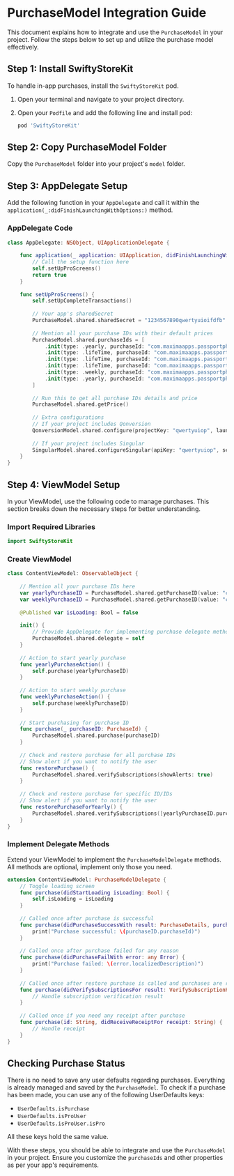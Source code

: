 # PurchaseModel Integration Guide

This document explains how to integrate and use the `PurchaseModel` in your project. Follow the steps below to set up and utilize the purchase model effectively.

## Step 1: Install SwiftyStoreKit
To handle in-app purchases, install the `SwiftyStoreKit` pod.

1. Open your terminal and navigate to your project directory.
2. Open your `Podfile` and add the following line and install pod:

    ```ruby
    pod 'SwiftyStoreKit'
    ```

## Step 2: Copy PurchaseModel Folder
Copy the `PurchaseModel` folder into your project's `model` folder.

## Step 3: AppDelegate Setup
Add the following function in your `AppDelegate` and call it within the `application(_:didFinishLaunchingWithOptions:)` method.

### AppDelegate Code
```swift
class AppDelegate: NSObject, UIApplicationDelegate {
    
    func application(_ application: UIApplication, didFinishLaunchingWithOptions launchOptions: [UIApplication.LaunchOptionsKey : Any]? = nil) -> Bool {
        // Call the setup function here
        self.setUpProScreens()
        return true
    }
    
    func setUpProScreens() {
        self.setUpCompleteTransactions()
        
        // Your app's sharedSecret
        PurchaseModel.shared.sharedSecret = "1234567890qwertyuioifdfb"
        
        // Mention all your purchase IDs with their default prices
        PurchaseModel.shared.purchaseIds = [
            .init(type: .yearly, purchaseId: "com.maximaapps.passportphoto.yearly", priceDefaultValue: "$9.99", priceDefaultValueDouble: 9.99),
            .init(type: .lifeTime, purchaseId: "com.maximaapps.passportphoto.lifetime", priceDefaultValue: "$19.99", priceDefaultValueDouble: 19.99, needSplitPrice: true, splitPriceStringSuffix: "Month"),
            .init(type: .lifeTime, purchaseId: "com.maximaapps.passportphoto.lifetimew",priceDefaultValue: "$14.99",priceDefaultValueDouble: 14.99, needSplitPrice: true,splitPriceStringSuffix: "Month",isIncludeVerifySubscription: false), //if provide isIncludeVerifySubscription false it will not include this id during restore purchase
            .init(type: .lifeTime, purchaseId: "com.maximaapps.passportphoto.lifetime2", priceDefaultValue: "$29.99", priceDefaultValueDouble: 29.99),
            .init(type: .weekly, purchaseId: "com.maximaapps.passportphoto.weekly", priceDefaultValue: "$4.99", priceDefaultValueDouble: 4.99),
            .init(type: .yearly, purchaseId: "com.maximaapps.passportphoto.yearly2", priceDefaultValue: "$14.99", priceDefaultValueDouble: 14.99)
        ]
        
        // Run this to get all purchase IDs details and price
        PurchaseModel.shared.getPrice()
        
        // Extra configurations
        // If your project includes Qonversion
        QonversionModel.shared.configure(projectKey: "qwertyuiop", launchMode: .subscriptionManagement)
        
        // If your project includes Singular
        SingularModel.shared.configureSingular(apiKey: "qwertyuiop", secret: "sdfghjkl")
    }
}
```

## Step 4: ViewModel Setup
In your ViewModel, use the following code to manage purchases. This section breaks down the necessary steps for better understanding.

### Import Required Libraries
```swift
import SwiftyStoreKit
```

### Create ViewModel
```swift
class ContentViewModel: ObservableObject {
    
    // Mention all your purchase IDs here
    var yearlyPurchaseID = PurchaseModel.shared.getPurchaseID(value: "com.maximaapps.passportphoto.yearly")
    var weeklyPurchaseID = PurchaseModel.shared.getPurchaseID(value: "com.maximaapps.passportphoto.weekly")
    
    @Published var isLoading: Bool = false
    
    init() {
        // Provide AppDelegate for implementing purchase delegate methods
        PurchaseModel.shared.delegate = self
    }
    
    // Action to start yearly purchase
    func yearlyPurchaseAction() {
        self.purchase(yearlyPurchaseID)
    }
    
    // Action to start weekly purchase
    func weeklyPurchaseAction() {
        self.purchase(weeklyPurchaseID)
    }
    
    // Start purchasing for purchase ID
    func purchase(_ purchaseID: PurchaseId) {
        PurchaseModel.shared.purchase(purchaseID)
    }
    
    // Check and restore purchase for all purchase IDs
    // Show alert if you want to notify the user
    func restorePurchase() {
        PurchaseModel.shared.verifySubscriptions(showAlerts: true)
    }
    
    // Check and restore purchase for specific ID/IDs
    // Show alert if you want to notify the user
    func restorePurchaseForYearly() {
        PurchaseModel.shared.verifySubscriptions([yearlyPurchaseID.purchaseId], showAlerts: true)
    }
}
```

### Implement Delegate Methods
Extend your ViewModel to implement the `PurchaseModelDelegate` methods. All methods are optional, implement only those you need.

```swift
extension ContentViewModel: PurchaseModelDelegate {
    // Toggle loading screen
    func purchase(didStartLoading isLoading: Bool) {
        self.isLoading = isLoading
    }
    
    // Called once after purchase is successful
    func purchase(didPurchaseSuccessWith result: PurchaseDetails, purchaseID: PurchaseId) {
        print("Purchase successful: \(purchaseID.purchaseId)")
    }
    
    // Called once after purchase failed for any reason
    func purchase(didPurchaseFailWith error: any Error) {
        print("Purchase failed: \(error.localizedDescription)")
    }
    
    // Called once after restore purchase is called and purchases are restored
    func purchase(didVerifySubscriptionsFor result: VerifySubscriptionResult, showAlert: Bool) {
        // Handle subscription verification result
    }
    
    // Called once if you need any receipt after purchase
    func purchase(id: String, didReceiveReceiptFor receipt: String) {
        // Handle receipt
    }
}
```

## Checking Purchase Status
There is no need to save any user defaults regarding purchases. Everything is already managed and saved by the `PurchaseModel`. To check if a purchase has been made, you can use any of the following UserDefaults keys:

- `UserDefaults.isPurchase`
- `UserDefaults.isProUser`
- `UserDefaults.isProUser.isPro`

All these keys hold the same value.

With these steps, you should be able to integrate and use the `PurchaseModel` in your project. Ensure you customize the `purchaseIds` and other properties as per your app's requirements.
